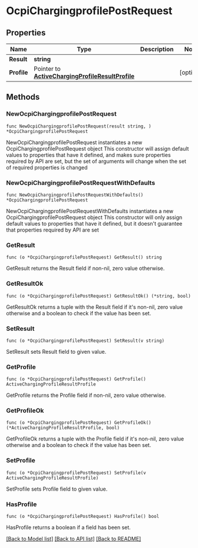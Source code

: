 # OcpiChargingprofilePostRequest

## Properties

Name | Type | Description | Notes
------------ | ------------- | ------------- | -------------
**Result** | **string** |  | 
**Profile** | Pointer to [**ActiveChargingProfileResultProfile**](ActiveChargingProfileResultProfile.md) |  | [optional] 

## Methods

### NewOcpiChargingprofilePostRequest

`func NewOcpiChargingprofilePostRequest(result string, ) *OcpiChargingprofilePostRequest`

NewOcpiChargingprofilePostRequest instantiates a new OcpiChargingprofilePostRequest object
This constructor will assign default values to properties that have it defined,
and makes sure properties required by API are set, but the set of arguments
will change when the set of required properties is changed

### NewOcpiChargingprofilePostRequestWithDefaults

`func NewOcpiChargingprofilePostRequestWithDefaults() *OcpiChargingprofilePostRequest`

NewOcpiChargingprofilePostRequestWithDefaults instantiates a new OcpiChargingprofilePostRequest object
This constructor will only assign default values to properties that have it defined,
but it doesn't guarantee that properties required by API are set

### GetResult

`func (o *OcpiChargingprofilePostRequest) GetResult() string`

GetResult returns the Result field if non-nil, zero value otherwise.

### GetResultOk

`func (o *OcpiChargingprofilePostRequest) GetResultOk() (*string, bool)`

GetResultOk returns a tuple with the Result field if it's non-nil, zero value otherwise
and a boolean to check if the value has been set.

### SetResult

`func (o *OcpiChargingprofilePostRequest) SetResult(v string)`

SetResult sets Result field to given value.


### GetProfile

`func (o *OcpiChargingprofilePostRequest) GetProfile() ActiveChargingProfileResultProfile`

GetProfile returns the Profile field if non-nil, zero value otherwise.

### GetProfileOk

`func (o *OcpiChargingprofilePostRequest) GetProfileOk() (*ActiveChargingProfileResultProfile, bool)`

GetProfileOk returns a tuple with the Profile field if it's non-nil, zero value otherwise
and a boolean to check if the value has been set.

### SetProfile

`func (o *OcpiChargingprofilePostRequest) SetProfile(v ActiveChargingProfileResultProfile)`

SetProfile sets Profile field to given value.

### HasProfile

`func (o *OcpiChargingprofilePostRequest) HasProfile() bool`

HasProfile returns a boolean if a field has been set.


[[Back to Model list]](../README.md#documentation-for-models) [[Back to API list]](../README.md#documentation-for-api-endpoints) [[Back to README]](../README.md)


